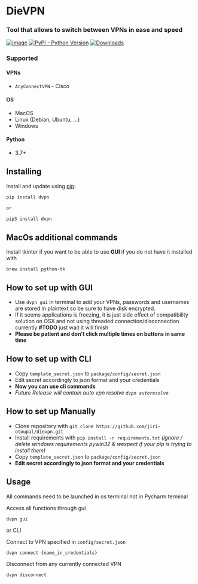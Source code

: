 # DieVPN

### Tool that allows to switch between VPNs in ease and speed

[![image](https://img.shields.io/pypi/v/dvpn.svg)](https://pypi.org/project/dvpn/)
[![PyPI - Python Version](https://img.shields.io/pypi/pyversions/dvpn)](https://pypi.org/project/dvpn/)
[![Downloads](https://pepy.tech/badge/dvpn)](https://pepy.tech/project/dvpn)
### Supported

#### VPNs

* `AnyConnectVPN` - Cisco

#### OS

* MacOS
* Linux (Debian, Ubuntu, ...)
* Windows

#### Python

* 3.7+

## Installing

Install and update using [pip](https://pip.pypa.io/en/stable/quickstart/):

```bash
pip install dvpn

or

pip3 install dvpn
```

## MacOs additional commands
Install tkinter if you want to be able to use **GUI** if you do not have it installed with

`brew install python-tk`

## How to set up with GUI

* Use `dvpn gui` in terminal to add your VPNs, passwords and usernames are stored in plaintext so be sure to have disk
  encrypted.
* If it seems applications is freezing, it is just side effect of compatibility solution on OSX and not using threaded
  connection/disconnection currently **#TODO** just wait it will finish
* **Please be patient and don't click multiple times on buttons in same time**

## How to set up with CLI

* Copy `template_secret.json` to `package/config/secret.json`
* Edit secret accordingly to json format and your credentials
* **Now you can use cli commands**
* _Future Release will contain auto vpn resolve `dvpn autoresolve`_

## How to set up Manually

* Clone repository with `git clone https://github.com/jiri-otoupal/dievpn.git`
* Install requirements with `pip install -r requirements.txt` 
_(ignore / delete windows requirements pywin32 & wexpect if
  your pip is trying to install them)_
* Copy `template_secret.json` to `package/config/secret.json`
* **Edit secret accordingly to json format and your credentials**

## Usage

All commands need to be launched in os terminal not in Pycharm terminal

Access all functions through gui
```
dvpn gui
```

or CLI 

Connect to VPN specified in `config/secret.json`

```
dvpn connect {name_in_credentials}
```

Disconnect from any currently connected VPN

```
dvpn disconnect
```
